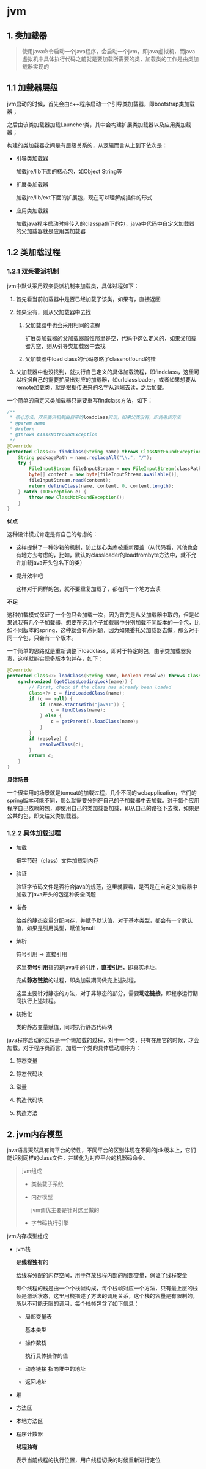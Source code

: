 # jvm

## 1. 类加载器

> 使用java命令启动一个java程序，会启动一个jvm，即java虚拟机，而java虚拟机中具体执行代码之前就是要加载所需要的类，加载类的工作是由类加载器实现的

## 1.1 加载器层级

jvm启动的时候，首先会由c++程序启动一个引导类加载器，即bootstrap类加载器；

之后由该类加载器加载Launcher类，其中会构建扩展类加载器以及应用类加载器；

构建的类加载器之间是有层级关系的，从逻辑而言从上到下依次是：

- 引导类加载器

  加载jre/lib下面的核心包，如Object String等

- 扩展类加载器

  加载jre/lib/ext下面的扩展包，现在可以理解成插件的形式

- 应用类加载器

  加载java程序启动时候传入的classpath下的包，java中代码中自定义加载器的父加载器就是应用类加载器

## 1.2 类加载过程

### 1.2.1 双亲委派机制

jvm中默认采用双亲委派机制来加载类，具体过程如下：

1. 首先看当前加载器中是否已经加载了该类，如果有，直接返回

2. 如果没有，则从父加载器中去找

   1. 父加载器中也会采用相同的流程

      扩展类加载器的父加载器属性那里是空，代码中这么定义的，如果父加载器为空，则从引导类加载器中去找

   2. 父加载器中load class的代码忽略了classnotfound的错

3. 父加载器中也没找到，就执行自己定义的具体加载流程，即findclass，这里可以根据自己的需要扩展出对应的加载器，如urlclassloader，或者如果想要从remote加载类，就是根据传进来的名字从远端去读，之后加载。

一个简单的自定义类加载器只需要重写findclass方法，如下：

```java
/**
 * 核心方法，双亲委派机制由自带的loadclass实现，如果父类没有，即调用该方法
 * @param name
 * @return
 * @throws ClassNotFoundException
 */
@Override
protected Class<?> findClass(String name) throws ClassNotFoundException {
    String packagePath = name.replaceAll("\\.", "/");
    try {
        FileInputStream fileInputStream = new FileInputStream(classPath + packagePath + ".class");
        byte[] content = new byte[fileInputStream.available()];
        fileInputStream.read(content);
        return defineClass(name, content, 0, content.length);
    } catch (IOException e) {
        throw new ClassNotFoundException();
    }
}
```

**优点**

这种设计模式肯定是有自己的考虑的：

- 这样提供了一种沙箱的机制，防止核心类库被重新覆盖（从代码看，其他也会有地方去考虑的，比如，默认的classloader的loadfrombyte方法中，就不允许加载java开头包名下的类）

- 提升效率吧

  这样对于同样的包，就不要重复加载了，都在同一个地方去读

**不足**

这种加载模式保证了一个包只会加载一次，因为首先是从父加载器中取的，但是如果说我有几个子加载器，想要在这几个子加载器中分别加载不同版本的一个包，比如不同版本的spring，这种就会有点问题，因为如果委托父加载器去做，那么对于同一个包，只会有一个版本。

一个简单的思路就是重新调整下loadclass，即对于特定的包，由子类加载器负责，这样就能实现多版本包并存，如下：

```java
@Override
protected Class<?> loadClass(String name, boolean resolve) throws ClassNotFoundException {
    synchronized (getClassLoadingLock(name)) {
        // First, check if the class has already been loaded
        Class<?> c = findLoadedClass(name);
        if (c == null) {
            if (name.startsWith("java1")) {
                c = findClass(name);
            } else {
                c = getParent().loadClass(name);
            }
        }
        if (resolve) {
            resolveClass(c);
        }
        return c;
    }
}
```

**具体场景**

一个很实用的场景就是tomcat的加载过程，几个不同的webapplication，它们的spring版本可能不同，那么就需要分别在自己的子加载器中去加载。对于每个应用程序自己依赖的包，即使用自己的类加载器加载，即从自己的路径下去找，如果是公共的包，即交给父类加载器。

### 1.2.2 具体加载过程

- 加载

  把字节码（class）文件加载到内存

- 验证

  验证字节码文件是否符合java的规范，这里就要看，是否是在自定义加载器中加载了java开头的包这种安全问题

- 准备

  给类的静态变量分配内存，并赋予默认值，对于基本类型，都会有一个默认值，如果是引用类型，赋值为null

- 解析

  符号引用 -> 直接引用

  这里**符号引用**指的是java中的引用，**直接引用**，即真实地址。

  完成**静态链接**的过程，即类加载期间做完上述过程。

  这里主要针对静态的方法，对于非静态的部分，需要**动态链接**，即程序运行期间执行上述过程。

- 初始化

  类的静态变量赋值，同时执行静态代码块

java程序启动的过程是一个懒加载的过程，对于一个类，只有在用它的时候，才会加载。对于程序员而言，加载一个类的具体启动顺序为：

1. 静态变量

2. 静态代码块

3. 常量

4. 构造代码块

5. 构造方法

## 2. jvm内存模型

java语言天然具有跨平台的特性，不同平台的区别体现在不同的jdk版本上，它们能识别同样的class文件，并转化为对应平台的机器码命令。

> jvm组成
>
> - 类装载子系统
>
> - 内存模型
>
>   jvm调优主要是针对这里做的
>
> - 字节码执行引擎

jvm内存模型组成

- jvm栈

  是**线程独有**的

  给线程分配的内存空间，用于存放线程内部的局部变量，保证了线程安全

  每个线程的栈是由一个个栈帧构成，每个栈帧对应一个方法，只有最上层的栈帧是激活状态，这里用栈描述了方法的调用关系，这个栈的容量是有限制的，所以不可能无限的调用，每个栈帧包含了如下信息：

  - 局部变量表 

    基本类型

  - 操作数栈

    执行具体操作的值 

  - 动态链接 指向堆中的地址

  - 返回地址

- 堆

  

- 方法区

- 本地方法区

- 程序计数器

  **线程独有**

  表示当前线程的执行位置，用户线程切换的时候重新进行定位

  